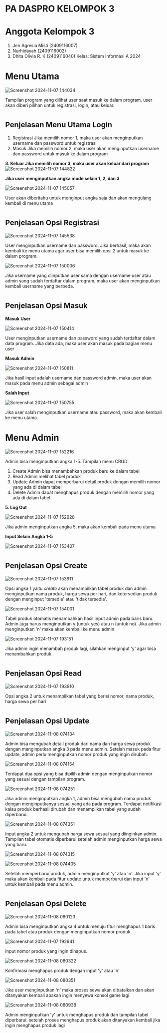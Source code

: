 # PA DASPRO KELOMPOK 3

# Anggota Kelompok 3
1. Jen Agresia Misti (2409116007)
2. Nurhidayah (2409116002)
3. Dhita Olivia R. K (2409116040)
Kelas: Sistem Informasi A 2024

# Menu Utama

![Screenshot 2024-11-07 144034](https://github.com/user-attachments/assets/2b78250b-e53f-4c32-ab2c-2ab8456d2d92)

Tampilan program yang dilihat user saat masuk ke dalam program. user akan diberi pilihan untuk registrasi, login, atau keluar.

# <sub>Penjelasan Menu Utama Login</sub>
1. Registrasi
   Jika memilih nomor 1, maka user akan menginputkan username dan password untuk registrasi
2. Masuk
   Jika memilih nomor 2, maka user akan menginputkan username dan password untuk masuk ke dalam program

**3. Keluar
   Jika memilih nomor 3, maka user akan keluar dari program**
   ![Screenshot 2024-11-07 144822](https://github.com/user-attachments/assets/e94b08e6-a96f-4195-ab5c-385b437d9256)

**Jika user menginputkan angka mode selain 1, 2, dan 3**
   
![Screenshot 2024-11-07 145057](https://github.com/user-attachments/assets/1d0a9b22-e50b-448a-858f-995ca7dd4628)

User akan diberitahu untuk menginput angka saja dan akan mengulang kembali di menu utama

# <sub>Penjelasan Opsi Registrasi</sub>

![Screenshot 2024-11-07 145538](https://github.com/user-attachments/assets/1a4f2e36-129c-4f72-994c-f019e60244e0)

User menginputkan username dan password. Jika berhasil, maka akan kembali ke menu utama agar user bisa memilih opsi 2 untuk masuk ke dalam program.

![Screenshot 2024-11-07 150006](https://github.com/user-attachments/assets/59a54882-5ae4-4a17-a173-255e1281c402)

Jika username yang diinputkan user sama dengan username user atau admin yang sudah terdaftar dalam program, maka user akan menginputkan kembali username yang berbeda.

# <sub>Penjelasan Opsi Masuk</sub>

**Masuk User**

![Screenshot 2024-11-07 150414](https://github.com/user-attachments/assets/5046d26a-f4a1-41d4-9c80-1038e13e4aa7)

User menginputkan username dan password yang sudah terdaftar dalam data program. Jika data ada, maka user akan masuk pada bagian menu user

**Masuk Admin**

![Screenshot 2024-11-07 150811](https://github.com/user-attachments/assets/a07b66be-c49f-4f1e-811d-f5eec3e2dc9b)

Jika hasil input adalah username dan password admin, maka user akan masuk pada menu admin sebagai admin

**Salah Input**

![Screenshot 2024-11-07 150755](https://github.com/user-attachments/assets/7a072ca1-e0da-4267-8e01-53180dd28b78)

Jika user salah menginputkan username atau password, maka akan kembali ke menu utama.

# Menu Admin

![Screenshot 2024-11-07 152216](https://github.com/user-attachments/assets/2ee59e5b-0832-428c-8186-33e6260ed988)

Admin bisa menginputkan angka 1-5.
Tampilan menu CRUD:
1. Create
   Admin bisa menambahkan produk baru ke dalam tabel
2. Read
   Admin melihat tabel produk
3. Update
   Admin dapat memperbarui detail produk dengan memilih nomor yang ada di dalam tabel
4. Delete
   Admin dapat menghapus produk dengan memilih nomor yang ada di dalam tabel
   
**5. Log Out**

![Screenshot 2024-11-07 152928](https://github.com/user-attachments/assets/3346968e-b8a3-4523-9ad6-e56e05607a07)

Jika admin menginputkan angka 5, maka akan kembali pada menu utama

**Input Selain Angka 1-5**

![Screenshot 2024-11-07 153407](https://github.com/user-attachments/assets/3a109593-79fb-4002-ae4c-09ce7f515e01)

# <sub>Penjelasan Opsi Create</sub>

![Screenshot 2024-11-07 153911](https://github.com/user-attachments/assets/25be5793-75e7-4b31-804d-6fc562c98c84)

Opsi angka 1 yaitu _create_ akan menampilkan tabel produk dan admin menginputkan nama produk, harga sewa per hari, dan ketersedian produk dengan menginput 'tersedia' atau 'tidak tersedia'.

![Screenshot 2024-11-07 154001](https://github.com/user-attachments/assets/73b74cac-4548-488b-8b9f-229c42b5b669)

Tabel produk otomatis menambahkan hasil input admin pada baris baru. Admin juga harus menginputkan y (untuk yes) atau n (untuk no). Jika admin menginputkan 'n' maka akan kembali ke menu admin.

![Screenshot 2024-11-07 193151](https://github.com/user-attachments/assets/55bc0af9-8202-4a34-975b-77ff29fcdd79)

Jika admin ingin menambah produk lagi, silahkan menginput 'y' agar bisa menambahkan produk.

# <sub>Penjelasan Opsi Read</sub>

![Screenshot 2024-11-07 193910](https://github.com/user-attachments/assets/192d48f6-51b7-496c-b7d9-9f7c197cb782)

Opsi angka 2 untuk menampilkan tabel yang berisi nomor, nama produk, harga sewa per hari

# <sub>Penjelasan Opsi Update</sub>

![Screenshot 2024-11-08 074134](https://github.com/user-attachments/assets/37babd92-0143-4dc7-b97b-e225b86a62ca)

Admin bisa mengubah detail produk dari nama dan harga sewa produk dengan menginputkan angka 3 pada menu admin. Setelah masuk pada fitur update, admin perlu menginputkan nomor produk yang ingin dirubah.

![Screenshot 2024-11-08 074154](https://github.com/user-attachments/assets/8fcda353-ba25-42dc-8418-9108a4f4b0e0)

Terdapat dua opsi yang bisa dipilih admin dengan menginputkan nomor yang sesuai dengan tampilan program.

![Screenshot 2024-11-08 074251](https://github.com/user-attachments/assets/bcc315e3-8a19-435b-ac9a-ab8aa485bc41)

Jika admin menginputkan angka 1, admin bisa mengubah nama produk dengan menginputkanya sesuai yang ada pada program. Terdapat notifikasi kalau produk berhasil dirubah dan menampilkan tabel yang sudah diperbarui.

![Screenshot 2024-11-08 074351](https://github.com/user-attachments/assets/4ba797e6-4388-484f-8fb9-506389d99e47)

Input angka 2 untuk mengubah harga sewa sesuai yang diinginkan admin. Tampilan tabel otomatis diperbarui setelah admin menginputkan harga sewa yang baru.

![Screenshot 2024-11-08 074315](https://github.com/user-attachments/assets/2476f3bf-1340-4b04-83b3-b83b64d6308e)

![Screenshot 2024-11-08 074405](https://github.com/user-attachments/assets/164b8d36-af38-4ef0-8534-70bc75294138)

Setelah memperbarui produk, admin menginputkat 'y' atau 'n'. Jika input 'y' maka akan kembali pada fitur update untuk memperbarui dan input 'n' untuk kembali pada menu admin.

# <sub>Penjelasan Opsi Delete</sub>

![Screenshot 2024-11-08 080123](https://github.com/user-attachments/assets/61cc439a-ff64-4c06-9e40-61f50fb21dee)

Admin bisa menginputkan angka 4 untuk menuju fitur menghapus 1 baris pada tabel atau produk dengan menginputkan nomor produk.

![Screenshot 2024-11-07 192941](https://github.com/user-attachments/assets/72ecabd4-c438-4657-b4b4-4824b569cf1c)

Input nomor produk yang ingin dihapus.

![Screenshot 2024-11-08 080322](https://github.com/user-attachments/assets/6c5616ae-324e-43da-a824-1f74914a4d60)

Konfirmasi menghapus produk dengan input 'y' atau 'n'

![Screenshot 2024-11-08 080351](https://github.com/user-attachments/assets/03d7cc12-13d0-4cfb-80d0-d9d8ad1c55c1)

Jika user menginputkan 'n' maka proses sewa akan dibatalkan dan akan ditanyakan kembali apakah ingin menyewa konsol game lagi

![Screenshot 2024-11-08 080938](https://github.com/user-attachments/assets/eaaea2a9-2569-4106-b967-37c1ec6d783a)

Admin menginputkan 'y' untuk menghapus produk dan tampilan tabel diperbarui. setelah proses menghapus produk akan ditanyakan kembali jika ingin menghapus produk lagi


